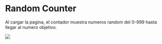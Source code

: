 # Random Counter 

Al cargar la pagina, el contador muestra numeros random del 0-999 hasta llegar al numero objetivo.

![](https://i.imgur.com/FbCYpbX.png)